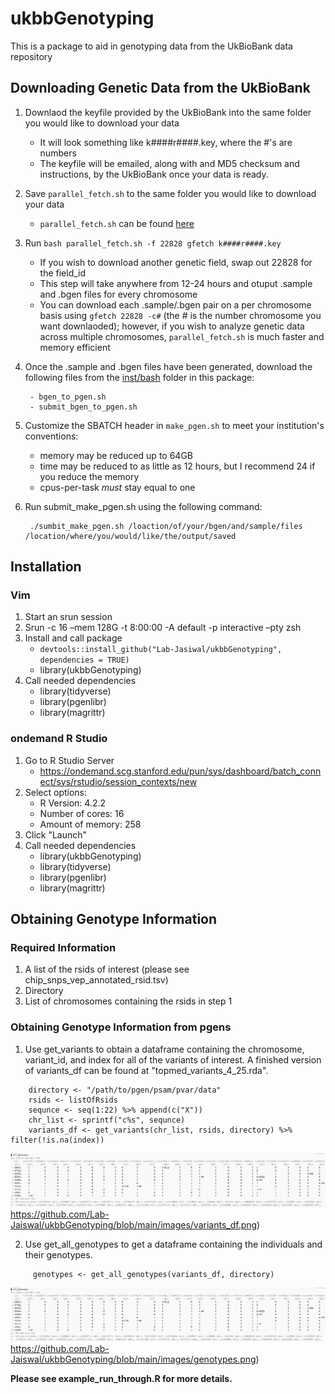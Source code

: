 # ukbbGenotyping
This is a package to aid in genotyping data from the UkBioBank data repository 

## Downloading Genetic Data from the UkBioBank

1. Downlaod the keyfile provided by the UkBioBank into the same folder you would like to download your data
    * It will look something like k####r####.key, where the #'s are numbers
    * The keyfile will be emailed, along with and MD5 checksum and instructions, by the UkBioBank once your data is ready.
3. Save `parallel_fetch.sh` to the same folder you would like to download your data
    * `parallel_fetch.sh` can be found [here](https://github.com/neurodatascience/ukbm)
5. Run `bash parallel_fetch.sh -f 22828 gfetch k####r####.key`
    * If you wish to download another genetic field, swap out 22828 for the field_id
    * This step will take anywhere from 12-24 hours and otuput .sample and .bgen files for every chromosome
    * You can download each .sample/.bgen pair on a per chromosome basis using `gfetch 22828 -c#` (the # is the number chromosome you want downlaoded); however, if you wish to analyze genetic data across multiple chromosomes, `parallel_fetch.sh` is much faster and memory efficient
7. Once the .sample and .bgen files have been generated, download the following files from the [inst/bash](https://github.com/Lab-Jaiswal/ukbbGenotyping/tree/main/inst/bash) folder in this package:
        
        - bgen_to_pgen.sh
        - submit_bgen_to_pgen.sh
8. Customize the SBATCH header in `make_pgen.sh` to meet your institution's conventions:
    * memory may be reduced up to 64GB
    * time may be reduced to as little as 12 hours, but I recommend 24 if you reduce the memory
    * cpus-per-task *must* stay equal to one
9. Run submit_make_pgen.sh using the following command:

        ./sumbit_make_pgen.sh /loaction/of/your/bgen/and/sample/files /location/where/you/would/like/the/output/saved

## Installation
### Vim
 1. Start an srun session
 2. Srun -c 16 –mem 128G -t 8:00:00 -A default -p interactive –pty zsh
 3. Install and call package
    - `devtools::install_github("Lab-Jasiwal/ukbbGenotyping", dependencies = TRUE)`
    - library(ukbbGenotyping)
 4. Call needed dependencies
    - library(tidyverse)
    - library(pgenlibr)
    - library(magrittr)

### ondemand R Studio
 1. Go to R Studio Server
    - https://ondemand.scg.stanford.edu/pun/sys/dashboard/batch_connect/sys/rstudio/session_contexts/new
 2. Select options:
    - R Version: 4.2.2
    - Number of cores: 16
    - Amount of memory: 258
 3. Click "Launch"
 4. Call needed dependencies
    - library(ukbbGenotyping)
    - library(tidyverse)
    - library(pgenlibr)
    - library(magrittr)

## Obtaining Genotype Information
### Required Information
1. A list of the rsids of interest (please see chip_snps_vep_annotated_rsid.tsv)
2. Directory
3. List of chromosomes containing the rsids in step 1

### Obtaining Genotype Information from pgens
1. Use get_variants to obtain a dataframe containing the chromosome, variant_id, and index for all of the variants of interest. A finished version of variants_df can be found at "topmed_variants_4_25.rda".
````
    directory <- "/path/to/pgen/psam/pvar/data"
    rsids <- listOfRsids
    sequnce <- seq(1:22) %>% append(c("X"))
    chr_list <- sprintf("c%s", sequnce)
    variants_df <- get_variants(chr_list, rsids, directory) %>% filter(!is.na(index))
````

![variants_df](https://github.com/Lab-Jaiswal/ukbbGenotyping/blob/main/images/genotypes.png)https://github.com/Lab-Jaiswal/ukbbGenotyping/blob/main/images/variants_df.png)

2. Use get_all_genotypes to get a dataframe containing the individuals and their genotypes.
````
     genotypes <- get_all_genotypes(variants_df, directory)
````

![genotypes](https://github.com/Lab-Jaiswal/ukbbGenotyping/blob/main/images/genotypes.png)https://github.com/Lab-Jaiswal/ukbbGenotyping/blob/main/images/genotypes.png)

**__Please see example_run_through.R for more details.__**
